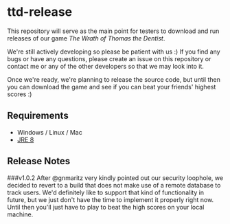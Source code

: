 # ttd-release
This repository will serve as the main point for testers to download and
run releases of our game *The Wrath of Thomas the Dentist*.

We're still actively developing so please be patient with us :) If you find any
bugs or have any questions, please create an issue on this repository or contact
me or any of the other developers so that we may look into it.

Once we're ready, we're planning to release the source code, but until then you
can download the game and see if you can beat your friends' highest scores :)

## Requirements
- Windows / Linux / Mac
- [JRE 8](http://www.oracle.com/technetwork/java/javase/downloads/jre8-downloads-2133155.html)

## Release Notes

###v1.0.2
After @gnmaritz very kindly pointed out our security loophole, we decided to revert to a build that does not make use of a remote database to track users. We'd definitely like to support that kind of functionality in future, but we just don't have the time to implement it properly right now. Until then you'll just have to play to beat the high scores on your local machine. 
